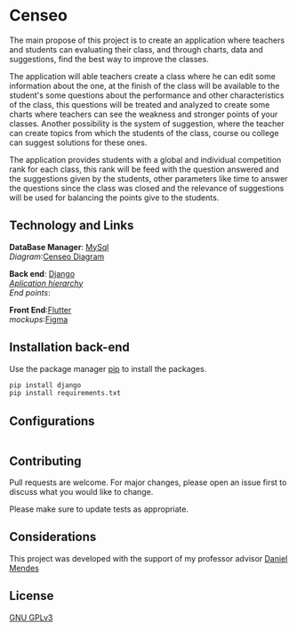 # Censeo
The main propose of this project is to create an application where teachers and students can evaluating their class, and through charts, data and suggestions, find the best way to improve the classes. 
 
The application will able teachers create a class where he can edit some information about the one, at the finish of the class will be available to the student's some questions about the performance and other characteristics of the class, this questions will be treated and analyzed to create some charts where teachers can see the weakness and stronger points of your classes. Another possibility is the system of suggestion, where the teacher can create topics from which the students of the class, course ou college can suggest solutions for these ones.


The application provides students with a global and individual competition rank for each class, this rank will be feed with the question answered and the suggestions given by the students, other parameters like time to answer the questions since the class was closed and the relevance of suggestions will be used for balancing the points give to the students.

## Technology and Links

**DataBase Manager**: [MySql](https://www.mysql.com/)  
*Diagram*:[Censeo Diagram](https://drive.google.com/open?id=1TG0wa70fVVKVtDKn0c5IjtpRNCDYjEGH)

**Back end**: [Django](https://www.djangoproject.com/)    
[*Aplication hierarchy*](https://drive.google.com/file/d/1pFeOhQmmYEceoHbMsKbKVEmnUHq6xHZi/view?usp=sharing)  
*End points*:[]()

**Front End**:[Flutter](https://flutter.dev/)  
*mockups*:[Figma](https://www.figma.com/file/Tqbx83SUd99tr2ojksv6a8/Censeo)



## Installation back-end

Use the package manager [pip](https://pip.pypa.io/en/stable/) to install the packages.

```bash
pip install django
pip install requirements.txt
```

## Configurations

```bash

```


## Contributing
Pull requests are welcome. For major changes, please open an issue first to discuss what you would like to change.

Please make sure to update tests as appropriate.

##

## Considerations
This project was developed with the support of my professor advisor [Daniel Mendes](http://buscatextual.cnpq.br/buscatextual/visualizacv.do?id=K4442975Y6)

## License
[GNU GPLv3](https://choosealicense.com/licenses/gpl-3.0/)
